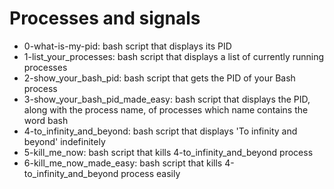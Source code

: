 # Processes and signals
* 0-what-is-my-pid: bash script that displays its PID
* 1-list_your_processes: bash script that displays a list of currently running processes
* 2-show_your_bash_pid: bash script that gets the PID of your Bash process
* 3-show_your_bash_pid_made_easy: bash script that displays the PID, along with the process name, of processes which name contains the word bash
* 4-to_infinity_and_beyond: bash script that displays 'To infinity and beyond' indefinitely
* 5-kill_me_now: bash script that kills 4-to_infinity_and_beyond process
* 6-kill_me_now_made_easy: bash script that kills 4-to_infinity_and_beyond process easily
